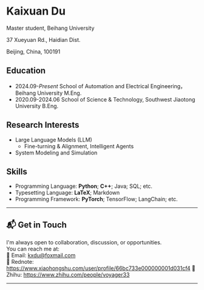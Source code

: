 # Kaixuan Du

Master student, Beihang University

37 Xueyuan Rd., Haidian Dist.

Beijing, China, 100191

## Education

- 2024.09-*Present*    School of Automation and Electrical Engineering，Beihang University M.Eng.
- 2020.09-2024.06    School of Science & Technology, Southwest Jiaotong University B.Eng.

## Research Interests

- Large Language Models (LLM)
  - Fine-turning & Alignment, Intelligent Agents
- System Modeling and Simulation

## Skills

- Programming Language: **Python**; **C++**; Java; SQL; etc.
- Typesetting Language: **LaTeX**; Markdown
- Programming Framework: **PyTorch**; TensorFlow; LangChain; etc.

---


## 📬 Get in Touch

I'm always open to collaboration, discussion, or opportunities.  
You can reach me at:  
📧 Email: kxdu@foxmail.com  
💬 Rednote: https://www.xiaohongshu.com/user/profile/66bc733e000000001d031cf4
🌱 Zhihu: https://www.zhihu.com/people/voyager33

---



<!--
**v0yager33/v0yager33** is a ✨ _special_ ✨ repository because its `README.md` (this file) appears on your GitHub profile.

Here are some ideas to get you started:

- 🔭 I’m currently working on ...
- 🌱 I’m currently learning ...
- 👯 I’m looking to collaborate on ...
- 🤔 I’m looking for help with ...
- 💬 Ask me about ...
- 📫 How to reach me: ...
- 😄 Pronouns: ...
- ⚡ Fun fact: ...
-->
